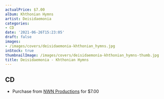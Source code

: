 ```yaml
---
actualPrice: $7.00
album: Khthonian Hymns
artist: Deisidaemonia
categories:
- CD
date: '2021-06-26T15:23:05'
draft: false
images:
- /images/covers/deisidaemonia-khthonian_hymns.jpg
inStock: true
thumbnailImage: /images/covers/deisidaemonia-khthonian_hymns-thumb.jpg
title: Deisidaemonia - Khthonian Hymns
---
```


## CD
* Purchase from [NWN Productions](http://shop.nwnprod.com/index.php?route=product/product&path=93&product_id=1265&sort=pd.name&order=ASC) for $7.00
